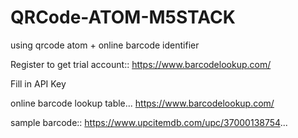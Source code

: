 # QRCode-ATOM-M5STACK
using qrcode atom + online barcode identifier


Register to get trial account::
https://www.barcodelookup.com/

Fill in API Key

online barcode lookup table...
https://www.barcodelookup.com/


sample barcode::
https://www.upcitemdb.com/upc/37000138754...

